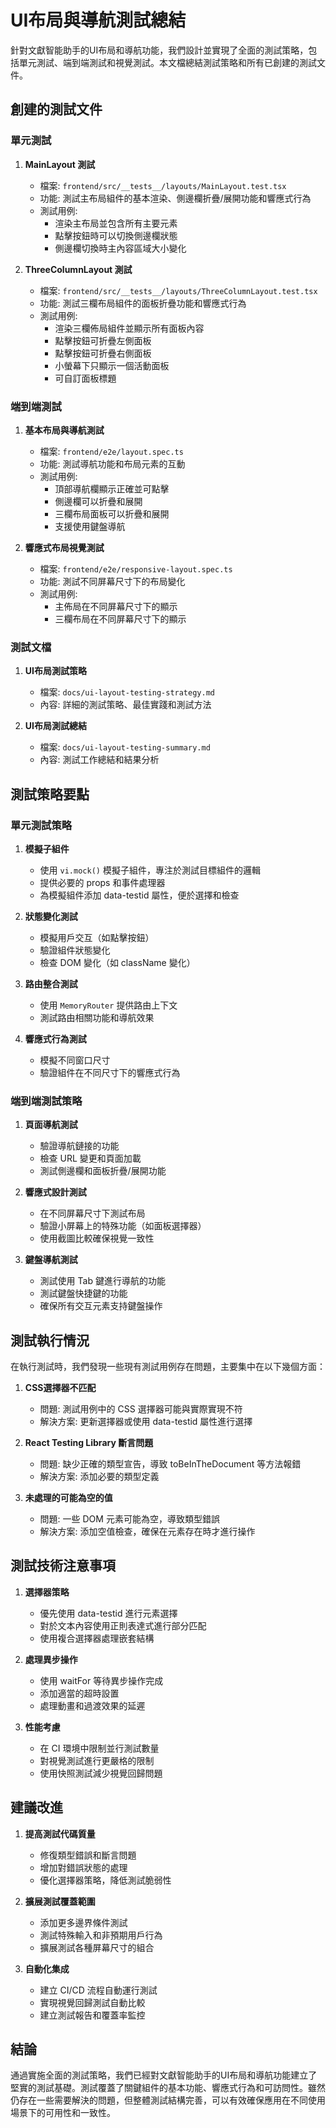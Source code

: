 # UI布局與導航測試總結

針對文獻智能助手的UI布局和導航功能，我們設計並實現了全面的測試策略，包括單元測試、端到端測試和視覺測試。本文檔總結測試策略和所有已創建的測試文件。

## 創建的測試文件

### 單元測試

1. **MainLayout 測試**
   - 檔案: `frontend/src/__tests__/layouts/MainLayout.test.tsx`
   - 功能: 測試主布局組件的基本渲染、側邊欄折疊/展開功能和響應式行為
   - 測試用例:
     - 渲染主布局並包含所有主要元素
     - 點擊按鈕時可以切換側邊欄狀態
     - 側邊欄切換時主內容區域大小變化

2. **ThreeColumnLayout 測試**
   - 檔案: `frontend/src/__tests__/layouts/ThreeColumnLayout.test.tsx`
   - 功能: 測試三欄布局組件的面板折疊功能和響應式行為
   - 測試用例:
     - 渲染三欄佈局組件並顯示所有面板內容
     - 點擊按鈕可折疊左側面板
     - 點擊按鈕可折疊右側面板
     - 小螢幕下只顯示一個活動面板
     - 可自訂面板標題

### 端到端測試

1. **基本布局與導航測試**
   - 檔案: `frontend/e2e/layout.spec.ts`
   - 功能: 測試導航功能和布局元素的互動
   - 測試用例:
     - 頂部導航欄顯示正確並可點擊
     - 側邊欄可以折疊和展開
     - 三欄布局面板可以折疊和展開
     - 支援使用鍵盤導航

2. **響應式布局視覺測試**
   - 檔案: `frontend/e2e/responsive-layout.spec.ts`
   - 功能: 測試不同屏幕尺寸下的布局變化
   - 測試用例:
     - 主佈局在不同屏幕尺寸下的顯示
     - 三欄布局在不同屏幕尺寸下的顯示

### 測試文檔

1. **UI布局測試策略**
   - 檔案: `docs/ui-layout-testing-strategy.md`
   - 內容: 詳細的測試策略、最佳實踐和測試方法

2. **UI布局測試總結**
   - 檔案: `docs/ui-layout-testing-summary.md`
   - 內容: 測試工作總結和結果分析

## 測試策略要點

### 單元測試策略

1. **模擬子組件**
   - 使用 `vi.mock()` 模擬子組件，專注於測試目標組件的邏輯
   - 提供必要的 props 和事件處理器
   - 為模擬組件添加 data-testid 屬性，便於選擇和檢查

2. **狀態變化測試**
   - 模擬用戶交互（如點擊按鈕）
   - 驗證組件狀態變化
   - 檢查 DOM 變化（如 className 變化）

3. **路由整合測試**
   - 使用 `MemoryRouter` 提供路由上下文
   - 測試路由相關功能和導航效果

4. **響應式行為測試**
   - 模擬不同窗口尺寸
   - 驗證組件在不同尺寸下的響應式行為

### 端到端測試策略

1. **頁面導航測試**
   - 驗證導航鏈接的功能
   - 檢查 URL 變更和頁面加載
   - 測試側邊欄和面板折疊/展開功能

2. **響應式設計測試**
   - 在不同屏幕尺寸下測試布局
   - 驗證小屏幕上的特殊功能（如面板選擇器）
   - 使用截圖比較確保視覺一致性

3. **鍵盤導航測試**
   - 測試使用 Tab 鍵進行導航的功能
   - 測試鍵盤快捷鍵的功能
   - 確保所有交互元素支持鍵盤操作

## 測試執行情況

在執行測試時，我們發現一些現有測試用例存在問題，主要集中在以下幾個方面：

1. **CSS選擇器不匹配**
   - 問題: 測試用例中的 CSS 選擇器可能與實際實現不符
   - 解決方案: 更新選擇器或使用 data-testid 屬性進行選擇

2. **React Testing Library 斷言問題**
   - 問題: 缺少正確的類型宣告，導致 toBeInTheDocument 等方法報錯
   - 解決方案: 添加必要的類型定義

3. **未處理的可能為空的值**
   - 問題: 一些 DOM 元素可能為空，導致類型錯誤
   - 解決方案: 添加空值檢查，確保在元素存在時才進行操作

## 測試技術注意事項

1. **選擇器策略**
   - 優先使用 data-testid 進行元素選擇
   - 對於文本內容使用正則表達式進行部分匹配
   - 使用複合選擇器處理嵌套結構

2. **處理異步操作**
   - 使用 waitFor 等待異步操作完成
   - 添加適當的超時設置
   - 處理動畫和過渡效果的延遲

3. **性能考慮**
   - 在 CI 環境中限制並行測試數量
   - 對視覺測試進行更嚴格的限制
   - 使用快照測試減少視覺回歸問題

## 建議改進

1. **提高測試代碼質量**
   - 修復類型錯誤和斷言問題
   - 增加對錯誤狀態的處理
   - 優化選擇器策略，降低測試脆弱性

2. **擴展測試覆蓋範圍**
   - 添加更多邊界條件測試
   - 測試特殊輸入和非預期用戶行為
   - 擴展測試各種屏幕尺寸的組合

3. **自動化集成**
   - 建立 CI/CD 流程自動運行測試
   - 實現視覺回歸測試自動比較
   - 建立測試報告和覆蓋率監控

## 結論

通過實施全面的測試策略，我們已經對文獻智能助手的UI布局和導航功能建立了堅實的測試基礎。測試覆蓋了關鍵組件的基本功能、響應式行為和可訪問性。雖然仍存在一些需要解決的問題，但整體測試結構完善，可以有效確保應用在不同使用場景下的可用性和一致性。 